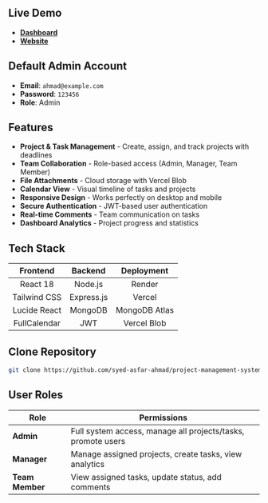 ## Live Demo

- **[Dashboard](https://project-management-system-1emk.vercel.app/)**
- **[Website](https://project-management-system-navy.vercel.app/)**

## Default Admin Account

- **Email**: `ahmad@example.com`
- **Password**: `123456`
- **Role**: Admin

## Features

- **Project & Task Management** - Create, assign, and track projects with deadlines
- **Team Collaboration** - Role-based access (Admin, Manager, Team Member)
- **File Attachments** - Cloud storage with Vercel Blob
- **Calendar View** - Visual timeline of tasks and projects
- **Responsive Design** - Works perfectly on desktop and mobile
- **Secure Authentication** - JWT-based user authentication
- **Real-time Comments** - Team communication on tasks
- **Dashboard Analytics** - Project progress and statistics

## Tech Stack

<div align="center">

| **Frontend** | **Backend** | **Deployment** |
|:-------------:|:-------------:|:-------------:|
| React 18 | Node.js | Render |
| Tailwind CSS | Express.js | Vercel |
| Lucide React | MongoDB | MongoDB Atlas |
| FullCalendar | JWT | Vercel Blob |

</div>

## Clone Repository

```bash
git clone https://github.com/syed-asfar-ahmad/project-management-system.git
```

## User Roles

<div align="center">

| Role | Permissions |
|------|-------------|
| **Admin** | Full system access, manage all projects/tasks, promote users |
| **Manager** | Manage assigned projects, create tasks, view analytics |
| **Team Member** | View assigned tasks, update status, add comments |

</div>